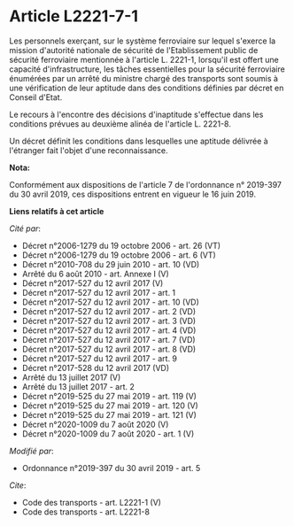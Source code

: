 # Article L2221-7-1

Les personnels exerçant, sur le système ferroviaire sur lequel s'exerce la mission d'autorité nationale de sécurité de
l'Etablissement public de sécurité ferroviaire mentionnée à l'article L. 2221-1, lorsqu'il est offert une capacité
d'infrastructure, les tâches essentielles pour la sécurité ferroviaire énumérées par un arrêté du ministre chargé des
transports sont soumis à une vérification de leur aptitude dans des conditions définies par décret en Conseil d'Etat. 

Le recours à l'encontre des décisions d'inaptitude s'effectue dans les conditions prévues au deuxième alinéa de l'article L.
2221-8. 

Un décret définit les conditions dans lesquelles une aptitude délivrée à l'étranger fait l'objet d'une reconnaissance.

**Nota:**

Conformément aux dispositions de l'article 7 de l'ordonnance n° 2019-397 du 30 avril 2019, ces dispositions entrent en
vigueur le 16 juin 2019.

**Liens relatifs à cet article**

_Cité par_:

  - Décret n°2006-1279 du 19 octobre 2006 - art. 26 (VT)
  - Décret n°2006-1279 du 19 octobre 2006 - art. 6 (VT)
  - Décret n°2010-708 du 29 juin 2010 - art. 10 (VD)
  - Arrêté du 6 août 2010 - art. Annexe I (V)
  - Décret n°2017-527 du 12 avril 2017 (V)
  - Décret n°2017-527 du 12 avril 2017 - art. 1
  - Décret n°2017-527 du 12 avril 2017 - art. 10 (VD)
  - Décret n°2017-527 du 12 avril 2017 - art. 2 (VD)
  - Décret n°2017-527 du 12 avril 2017 - art. 3 (VD)
  - Décret n°2017-527 du 12 avril 2017 - art. 4 (VD)
  - Décret n°2017-527 du 12 avril 2017 - art. 7 (VD)
  - Décret n°2017-527 du 12 avril 2017 - art. 8 (VD)
  - Décret n°2017-527 du 12 avril 2017 - art. 9
  - Décret n°2017-528 du 12 avril 2017 (VD)
  - Arrêté du 13 juillet 2017 (V)
  - Arrêté du 13 juillet 2017 - art. 2
  - Décret n°2019-525 du 27 mai 2019 - art. 119 (V)
  - Décret n°2019-525 du 27 mai 2019 - art. 120 (V)
  - Décret n°2019-525 du 27 mai 2019 - art. 121 (V)
  - Décret n°2020-1009 du 7 août 2020 (V)
  - Décret n°2020-1009 du 7 août 2020 - art. 1 (V)

_Modifié par_:

  - Ordonnance n°2019-397 du 30 avril 2019 - art. 5

_Cite_:

  - Code des transports - art. L2221-1 (V)
  - Code des transports - art. L2221-8
